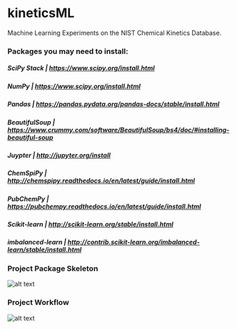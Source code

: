 # kineticsML
Machine Learning Experiments on the NIST Chemical Kinetics Database.

### Packages you may need to install:
##### SciPy Stack | https://www.scipy.org/install.html
##### NumPy | https://www.scipy.org/install.html
##### Pandas | https://pandas.pydata.org/pandas-docs/stable/install.html
##### BeautifulSoup | https://www.crummy.com/software/BeautifulSoup/bs4/doc/#installing-beautiful-soup
##### Juypter | http://jupyter.org/install
##### ChemSpiPy | http://chemspipy.readthedocs.io/en/latest/guide/install.html
##### PubChemPy | https://pubchempy.readthedocs.io/en/latest/guide/install.html
##### Scikit-learn | http://scikit-learn.org/stable/install.html
##### imbalanced-learn | http://contrib.scikit-learn.org/imbalanced-learn/stable/install.html

### Project Package Skeleton
![alt text](https://github.gatech.edu/mgoyal35/kineticsML/blob/master/Report/PackageSkeleton.png)

### Project Workflow
![alt text](https://github.gatech.edu/mgoyal35/kineticsML/blob/master/Report/FlowChart.png)
